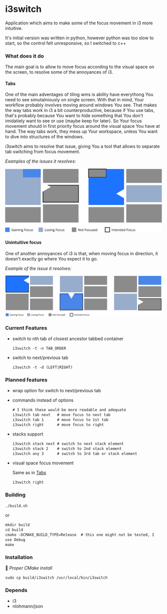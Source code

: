 i3switch
===========

Application which aims to make some of the focus movement in i3 more intuitive.

It's initial version was written in python, however python was too slow to start,
so the control felt unresponsive, so I switched to c++

### What does it do

The main goal is to allow to move focus according to the visual space on the
screen, to resolve some of the annoyances of i3.

#### Tabs

One of the main adventages of tiling wms is ability have everythong You need to see simutalniously on single screen.
With that in mind, Your workflow probably involves moving around windows You
see.
That makes the way tabs work in i3 a bit counterproductive, because if You use
tabs, that's probably because You want to hide something that You don't
imidatiely want to see or use (maybe keep for later).
So Your focus movement should in first priority focus around the visual space
You have at hand. The way tabs work, they mess up Your workspace, unless You
want to dive into structures of the windows.

i3switch aims to resolve that issue, giving You a tool that allows to separate
tab switching from focus movement.

_Examples of the issues it resolves:_

![Tab Focus Example](docs/img/tab_focus_01.svg)

#### Unintuitive focus

One of another annoyances of i3 is that, when moving focus in direction, it
doesn't exactly go where You expect it to go.

_Example of the issue it resolves:_

![Unintuitive Focus Example](docs/img/unintuitive_focus_01.svg)

### Current Features

* switch to nth tab of closest ancestor tabbed container

      i3switch -t -n TAB_ORDER

* switch to next/previous tab

      i3switch -t -d (LEFT|RIGHT)


### Planned features

* wrap option for switch to next/previous tab

* commands instead of options

      # I think these would be more readable and adequate
      i3switch tab next   # move focus to next tab
      i3switch tab 1      # move focus to 1st tab
      i3switch right      # move focus to right

* stacks support

      i3switch stack next # switch to next stack element
      i3switch stack 2    # switch to 2nd stack element
      i3switch any 3      # switch to 3rd tab or stack element

* visual space focus movement

    Same as in [Tabs](#tabs)

      i3switch right

### Building

    ./build.sh

or

    mkdir build
    cd build
    cmake -DCMAKE_BUILD_TYPE=Release  # this one might not be tested, I use Debug
    make

### Installation

:pushpin: *Proper CMake install*

    sudo cp build/i3switch /usr/local/bin/i3switch

### Depends

* i3
* nlohmann/json

